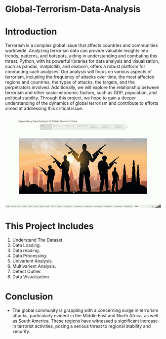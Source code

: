 # Global-Terrorism-Data-Analysis

# Introduction 
Terrorism is a complex global issue that affects countries and communities worldwide. Analyzing terrorism data can provide valuable insights into trends, patterns, and hotspots, aiding in understanding and combating this threat. Python, with its powerful libraries for data analysis and visualization, such as pandas, matplotlib, and seaborn, offers a robust platform for conducting such analyses.
  Our analysis will focus on various aspects of terrorism, including the frequency of attacks over time, the most affected regions and countries, the types of attacks, the targets, and the perpetrators involved. Additionally, we will explore the relationship between terrorism and other socio-economic factors, such as GDP, population, and political stability.
  Through this project, we hope to gain a deeper understanding of the dynamics of global terrorism and contribute to efforts aimed at addressing this critical issue.

  <p align="center">
  <img width="600" height="300" src="maxresdefault.jpg">
</p>

# This Project Includes
1. Understand The Dataset.
2. Data Loading.
3. Data reading.
4. Data Processing.
5. Univarient Analysis.
6. Multivarient Analysis.
7. Detect Outlier.
8. Data Visualization.


# Conclusion
* The global community is grappling with a concerning surge in terrorism attacks, particularly evident in the Middle East and North Africa, as well as South America. These regions have witnessed a significant increase in terrorist activities, posing a serious threat to regional stability and security.
